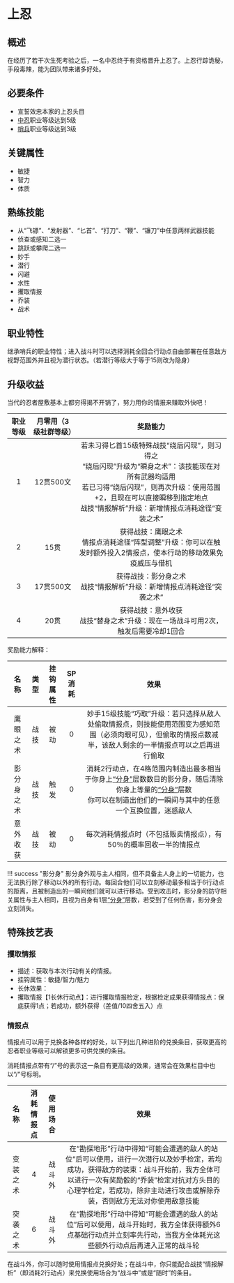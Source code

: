 # 上忍

## 概述

在经历了若干次生死考验之后，一名中忍终于有资格晋升上忍了。上忍行踪诡秘，手段毒辣，能为团队带来诸多好处。

## 必要条件

* 宣誓效忠本家的上忍头目
* <a href="../chunin" target="_blank">中忍</a>职业等级达到5级
* <a href="../../../basicJob/Sentinel" target="_blank">哨兵</a>职业等级达到3级

## 关键属性

* 敏捷
* 智力
* 体质

## 熟练技能

* 从“飞镖”、“发射器”、“匕首”、“打刀”、“鞭”、“镰刀”中任意两样武器技能
* 侦查或感知二选一
* 跳跃或攀爬二选一
* 妙手
* 潜行
* 闪避
* 水性
* 攫取情报
* 乔装
* 战术
  
## 职业特性

继承哨兵的职业特性；进入战斗时可以选择消耗全回合行动点自由部署在任意敌方视野范围外并且视为潜行状态。（若潜行等级大于等于15则改为隐身）

## 升级收益

当代的忍者屋敷基本上都穷得揭不开锅了，努力用你的情报来赚取外快吧！

职业等级|月零用（3级社群等级）|奖励能力
:--:|:--:|:--:
1|12贯500文|若未习得匕首15级特殊战技“绕后闪现”，则习得之<br>“绕后闪现”升级为“瞬身之术”：该技能现在对所有武器均适用<br>若已习得“绕后闪现”，则再次升级：使用范围+2，且现在可以直接瞬移到指定地点<br>战技“情报解析”升级：新增情报点消耗途径“变装之术”
2|15贯|获得战技：鹰眼之术<br>情报点消耗途径“阵型调整”升级：你可以在触发时额外投入2情报点，使本行动的移动效果免疫威压与借机
3|17贯500文|获得战技：影分身之术<br>战技“情报解析”升级：新增情报点消耗途径“突袭之术”
4|20贯|获得战技：意外收获<br>战技“替身之术”升级：现在一场战斗可用2次，触发后需要冷却1回合

奖励能力解释：

名称|类型|挂钩属性|SP消耗|效果
:--:|:--:|:--:|:--:|:--:
鹰眼之术|战技|被动|0|妙手15级技能“巧取”升级：若只选择从敌人处偷取情报点，则技能使用范围变为感知范围（必须肉眼可见），但偷取的情报点数减半，该敌人剩余的一半情报点可以之后再进行偷取
影分身之术|战技|触发|0|消耗2行动点，在4格范围内制造出最多相当于你身上<a href="../../../../status/mark/#分身" target="_blank">“分身”</a>层数数目的影分身，随后清除你身上等量的<a href="../../../../status/mark/#分身" target="_blank">“分身”</a>层数<br>你可以在制造出他们的一瞬间与其中的任意一个互换位置，迷惑敌人
意外收获|战技|被动|0|每次消耗情报点时（不包括贩卖情报点），有50％的概率回收一半的情报点

!!! success "影分身"
    影分身外观与主人相同，但不具备主人身上的一切能力，也无法执行除了移动以外的所有行动。每回合他们可以立刻移动最多相当于6行动点的距离，且被制造出的一瞬间他们就可以进行移动。受到攻击时，影分身的防守相关属性与主人相同，且视为自身有1层<a href="../../../../status/mark/#分身" target="_blank">“分身”</a>层数，若受到了任何伤害，影分身会立刻消失。


## 特殊技艺表

### 攫取情报

* 描述：获取与本次行动有关的情报。
* 挂钩属性：敏捷/智力/魅力
* 长休效果：
* 攫取情报【1长休行动点】：进行攫取情报检定，根据检定成果获得情报点：保底获得1点；若成功，额外获得（差值/10四舍五入）点

### 情报点

情报点可以用于兑换各种各样的好处，以下列出几种进阶的兑换条目，获取更高的忍者职业等级可以解锁更多可供兑换的条目。

消耗情报点带有“/”号的表示这一条目有更高级的效果，通常会在效果栏目中也以“/”号标明。

名称|消耗情报点|使用场合|效果
:--:|:--:|:--:|:--:
变装之术|4|战斗外|在“勘探地形”行动中得知“可能会遭遇的敌人的站位”后可以使用，进行一次潜行以及妙手检定，若均成功，获得敌方的装束：战斗开始前，我方全体可以进行一次有奖励骰的“乔装”检定对抗对方头目的心理学检定，若成功，除非主动进行攻击或解除乔装，否则敌方无法对你使用敌意技能
突袭之术|6|战斗外|在“勘探地形”行动中得知“可能会遭遇的敌人的站位”后可以使用，战斗开始时，我方全体获得额外6点基础行动点并立刻率先行动，当我方全体耗光这些额外行动点后再进入正常的战斗轮

在战斗外，你可以随时使用情报点兑换好处；在战斗中，你只能配合战技“情报解析”（即消耗2行动点）来兑换使用场合为“战斗中”或是“随时”的条目。